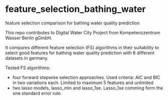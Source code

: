 # feature_selection_bathing_water
feature selection comparison for bathing water quality prediction

This repo contributes to Digital Water City Project from Kompetenzzentrum Wasser Berlin gGmbH.

It compares different feature selection (FS) algorithms in their suitability to select good features for bathing water quality prediction with 6 different datasets in germany.

Tested FS algorithms: 
- four forward stepwise selection approaches. Used criteria: AIC and BIC in two variations each. Limited to maximum 5 features and unlimited
- two lasso models, lasso_min and lasso_1se. Lasso_1se comming form the one standard error rule.
